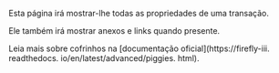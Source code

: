 Esta página irá mostrar-lhe todas as propriedades de uma transação.

Ele também irá mostrar anexos e links quando presente.

Leia mais sobre cofrinhos na [documentação oficial](https://firefly-iii. readthedocs. io/en/latest/advanced/piggies. html).